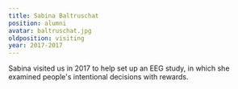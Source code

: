```yaml
---
title: Sabina Baltruschat
position: alumni
avatar: baltruschat.jpg
oldposition: visiting
year: 2017-2017
---
```


Sabina visited us in 2017 to help set up an EEG study, in which she examined people's intentional decisions with rewards.